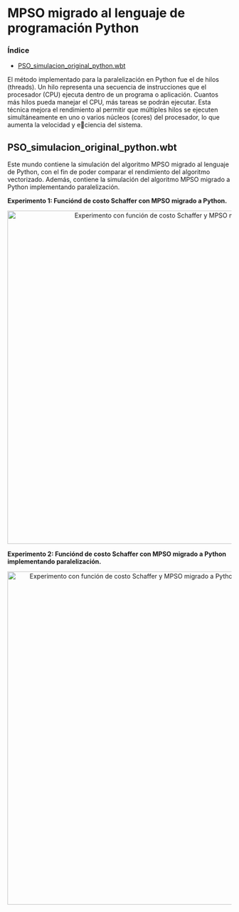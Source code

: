 # MPSO migrado al lenguaje de programación Python

### Índice
- [PSO_simulacion_original_python.wbt](#pso_simulacion_original_pythonwbt)

El método implementado para la paralelización en Python fue el de hilos (threads). Un hilo representa una secuencia de instrucciones que el procesador (CPU) ejecuta dentro de un programa o aplicación. Cuantos más hilos pueda manejar el CPU, más tareas se podrán ejecutar. Esta técnica mejora el rendimiento al permitir que múltiples hilos se ejecuten simultáneamente en uno o varios núcleos (cores) del procesador, lo que aumenta la velocidad y eciencia del sistema.

## PSO_simulacion_original_python.wbt
Este mundo contiene la simulación del algoritmo MPSO migrado al lenguaje de Python, con el fin de poder comparar el rendimiento del algoritmo vectorizado. Además, contiene la simulación del algoritmo MPSO migrado a Python implementando paralelización.

**Experimento 1: Funciónd de costo Schaffer con MPSO migrado a Python.**
<br><div align="center">
    <img src="Figuras/mpso_py_schaffer.gif" width="750" height="auto" alt="Experimento con función de costo Schaffer y MPSO migrado a Python"><br>
</div>

**Experimento 2: Funciónd de costo Schaffer con MPSO migrado a Python implementando paralelización.**
<br><div align="center">
    <img src="Figuras/mpso_py_paral_schaffer.gif" width="750" height="auto" alt="Experimento con función de costo Schaffer y MPSO migrado a Python implementando paralelización"><br>
</div>
